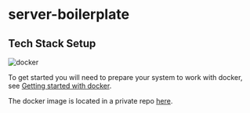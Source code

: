 # server-boilerplate

## Tech Stack Setup
![docker](https://docs.docker.com/dist/assets/images/logo.png)

To get started you will need to prepare your system to work with docker, see [Getting started with docker](https://docs.docker.com/mac/).

The docker image is located in a private repo [here](https://hub.docker.com/r/specimin/boilerplate/).
